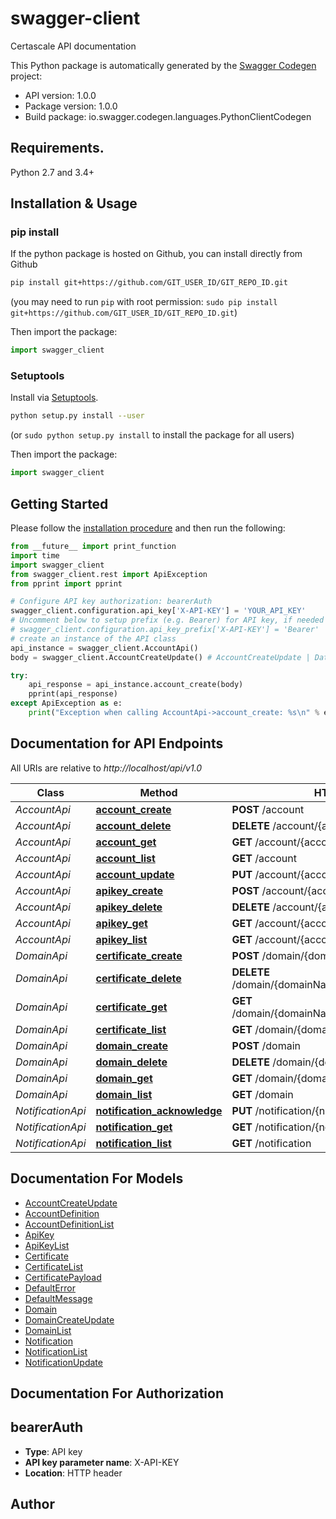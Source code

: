 # swagger-client
Certascale API documentation

This Python package is automatically generated by the [Swagger Codegen](https://github.com/swagger-api/swagger-codegen) project:

- API version: 1.0.0
- Package version: 1.0.0
- Build package: io.swagger.codegen.languages.PythonClientCodegen

## Requirements.

Python 2.7 and 3.4+

## Installation & Usage
### pip install

If the python package is hosted on Github, you can install directly from Github

```sh
pip install git+https://github.com/GIT_USER_ID/GIT_REPO_ID.git
```
(you may need to run `pip` with root permission: `sudo pip install git+https://github.com/GIT_USER_ID/GIT_REPO_ID.git`)

Then import the package:
```python
import swagger_client 
```

### Setuptools

Install via [Setuptools](http://pypi.python.org/pypi/setuptools).

```sh
python setup.py install --user
```
(or `sudo python setup.py install` to install the package for all users)

Then import the package:
```python
import swagger_client
```

## Getting Started

Please follow the [installation procedure](#installation--usage) and then run the following:

```python
from __future__ import print_function
import time
import swagger_client
from swagger_client.rest import ApiException
from pprint import pprint

# Configure API key authorization: bearerAuth
swagger_client.configuration.api_key['X-API-KEY'] = 'YOUR_API_KEY'
# Uncomment below to setup prefix (e.g. Bearer) for API key, if needed
# swagger_client.configuration.api_key_prefix['X-API-KEY'] = 'Bearer'
# create an instance of the API class
api_instance = swagger_client.AccountApi()
body = swagger_client.AccountCreateUpdate() # AccountCreateUpdate | Data structure to create the account

try:
    api_response = api_instance.account_create(body)
    pprint(api_response)
except ApiException as e:
    print("Exception when calling AccountApi->account_create: %s\n" % e)

```

## Documentation for API Endpoints

All URIs are relative to *http://localhost/api/v1.0*

Class | Method | HTTP request | Description
------------ | ------------- | ------------- | -------------
*AccountApi* | [**account_create**](docs/AccountApi.md#account_create) | **POST** /account | 
*AccountApi* | [**account_delete**](docs/AccountApi.md#account_delete) | **DELETE** /account/{accountId} | 
*AccountApi* | [**account_get**](docs/AccountApi.md#account_get) | **GET** /account/{accountId} | 
*AccountApi* | [**account_list**](docs/AccountApi.md#account_list) | **GET** /account | 
*AccountApi* | [**account_update**](docs/AccountApi.md#account_update) | **PUT** /account/{accountId} | 
*AccountApi* | [**apikey_create**](docs/AccountApi.md#apikey_create) | **POST** /account/{accountId}/apikey/ | 
*AccountApi* | [**apikey_delete**](docs/AccountApi.md#apikey_delete) | **DELETE** /account/{accountId}/apikey/{keyId} | 
*AccountApi* | [**apikey_get**](docs/AccountApi.md#apikey_get) | **GET** /account/{accountId}/apikey/{keyId} | 
*AccountApi* | [**apikey_list**](docs/AccountApi.md#apikey_list) | **GET** /account/{accountId}/apikey/ | 
*DomainApi* | [**certificate_create**](docs/DomainApi.md#certificate_create) | **POST** /domain/{domainName}/certificate/ | 
*DomainApi* | [**certificate_delete**](docs/DomainApi.md#certificate_delete) | **DELETE** /domain/{domainName}/certificate/{certificateId} | 
*DomainApi* | [**certificate_get**](docs/DomainApi.md#certificate_get) | **GET** /domain/{domainName}/certificate/{certificateId} | 
*DomainApi* | [**certificate_list**](docs/DomainApi.md#certificate_list) | **GET** /domain/{domainName}/certificate/ | 
*DomainApi* | [**domain_create**](docs/DomainApi.md#domain_create) | **POST** /domain | 
*DomainApi* | [**domain_delete**](docs/DomainApi.md#domain_delete) | **DELETE** /domain/{domainName} | 
*DomainApi* | [**domain_get**](docs/DomainApi.md#domain_get) | **GET** /domain/{domainName} | 
*DomainApi* | [**domain_list**](docs/DomainApi.md#domain_list) | **GET** /domain | 
*NotificationApi* | [**notification_acknowledge**](docs/NotificationApi.md#notification_acknowledge) | **PUT** /notification/{notificationId} | 
*NotificationApi* | [**notification_get**](docs/NotificationApi.md#notification_get) | **GET** /notification/{notificationId} | 
*NotificationApi* | [**notification_list**](docs/NotificationApi.md#notification_list) | **GET** /notification | 


## Documentation For Models

 - [AccountCreateUpdate](docs/AccountCreateUpdate.md)
 - [AccountDefinition](docs/AccountDefinition.md)
 - [AccountDefinitionList](docs/AccountDefinitionList.md)
 - [ApiKey](docs/ApiKey.md)
 - [ApiKeyList](docs/ApiKeyList.md)
 - [Certificate](docs/Certificate.md)
 - [CertificateList](docs/CertificateList.md)
 - [CertificatePayload](docs/CertificatePayload.md)
 - [DefaultError](docs/DefaultError.md)
 - [DefaultMessage](docs/DefaultMessage.md)
 - [Domain](docs/Domain.md)
 - [DomainCreateUpdate](docs/DomainCreateUpdate.md)
 - [DomainList](docs/DomainList.md)
 - [Notification](docs/Notification.md)
 - [NotificationList](docs/NotificationList.md)
 - [NotificationUpdate](docs/NotificationUpdate.md)


## Documentation For Authorization


## bearerAuth

- **Type**: API key
- **API key parameter name**: X-API-KEY
- **Location**: HTTP header


## Author




